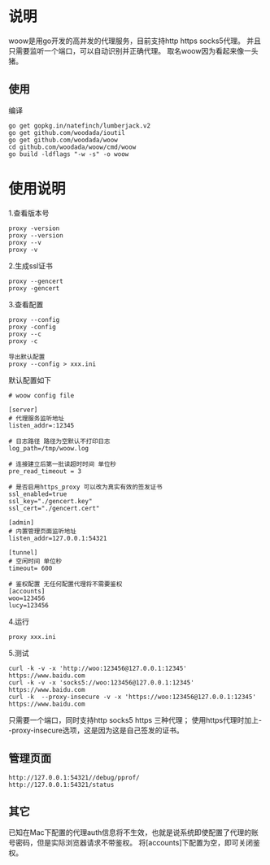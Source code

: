 # 说明

woow是用go开发的高并发的代理服务，目前支持http https socks5代理。
并且只需要监听一个端口，可以自动识别并正确代理。
取名woow因为看起来像一头猪。

## 使用

编译
```
go get gopkg.in/natefinch/lumberjack.v2
go get github.com/woodada/ioutil
go get github.com/woodada/woow
cd github.com/woodada/woow/cmd/woow
go build -ldflags "-w -s" -o woow
```


# 使用说明
1.查看版本号
```
proxy -version
proxy --version
proxy --v
proxy -v
```

2.生成ssl证书
```
proxy --gencert
proxy -gencert
```

3.查看配置
```
proxy --config
proxy -config
proxy --c
proxy -c

导出默认配置
proxy --config > xxx.ini
```

默认配置如下
```cassandraql
# woow config file

[server]
# 代理服务监听地址
listen_addr=:12345

# 日志路径 路径为空默认不打印日志
log_path=/tmp/woow.log

# 连接建立后第一批读超时时间 单位秒
pre_read_timeout = 3

# 是否启用https_proxy 可以改为真实有效的签发证书
ssl_enabled=true
ssl_key="./gencert.key"
ssl_cert="./gencert.cert"

[admin]
# 内置管理页面监听地址
listen_addr=127.0.0.1:54321

[tunnel]
# 空闲时间 单位秒 
timeout= 600

# 鉴权配置 无任何配置代理将不需要鉴权
[accounts]
woo=123456
lucy=123456
```

4.运行
```
proxy xxx.ini
```

5.测试

```
curl -k -v -x 'http://woo:123456@127.0.0.1:12345' https://www.baidu.com
curl -k -v -x 'socks5://woo:123456@127.0.0.1:12345' https://www.baidu.com
curl -k  --proxy-insecure -v -x 'https://woo:123456@127.0.0.1:12345' https://www.baidu.com
```
只需要一个端口，同时支持http socks5 https 三种代理；
使用https代理时加上--proxy-insecure选项，这是因为这是自己签发的证书。

## 管理页面

```
http://127.0.0.1:54321//debug/pprof/
http://127.0.0.1:54321/status
```

## 其它
已知在Mac下配置的代理auth信息将不生效，也就是说系统即使配置了代理的账号密码，但是实际浏览器请求不带鉴权。
将[accounts]下配置为空，即可关闭鉴权。

